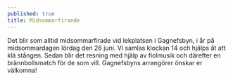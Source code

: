 ```yaml
---
published: true
title: Midsommarfirande
---
```

Det blir som alltid midsommarfirade vid lekplatsen i Gagnefsbyn, i år på midsommardagen lördag den 26 juni. Vi samlas klockan 14 och hjälps åt att klä stången. Sedan blir det resning med hjälp av fiolmusik och därefter en brännbollsmatch för de som vill. Gagnefsbyns arrangörer önskar er välkomna!
